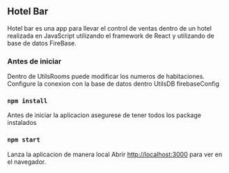 ## Hotel Bar

Hotel bar es una app para llevar el control de ventas dentro de un hotel realizada en JavaScript utilizando el framework de React y utilizando de base de datos FireBase.

### Antes de iniciar

Dentro de UtilsRooms puede modificar los numeros de habitaciones.
Configure la conexion con la base de datos dentro UtilsDB firebaseConfig

### `npm install`
Antes de iniciar la aplicacion asegurese de tener todos los package instalados 

### `npm start`
Lanza la aplicacion de manera local
Abrir [http://localhost:3000](http://localhost:3000) para ver en el navegador.